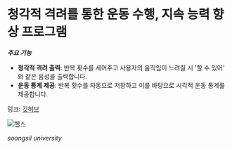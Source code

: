 # 청각적 격려를 통한 운동 수행, 지속 능력 향상 프로그램

***주요 기능***
- **청각적 격려 출력**: 반복 횟수를 세어주고 사용자의 움직임이 느려질 시 '할 수 있어' 와 같은 음성을 출력합니다.
- **운동 통계 제공**: 반복 횟수를 자동으로 저장하고 이를 바탕으로 시각적 운동 통계를 제공합니다.

링크: [깃허브](https://github.com/G63AMG-WOO/F80)

![헬스](https://www.medicalworldnews.co.kr/data/cheditor4/2306/990901045_MsdpRJo2_2-39.jpg)






*soongsil university*
